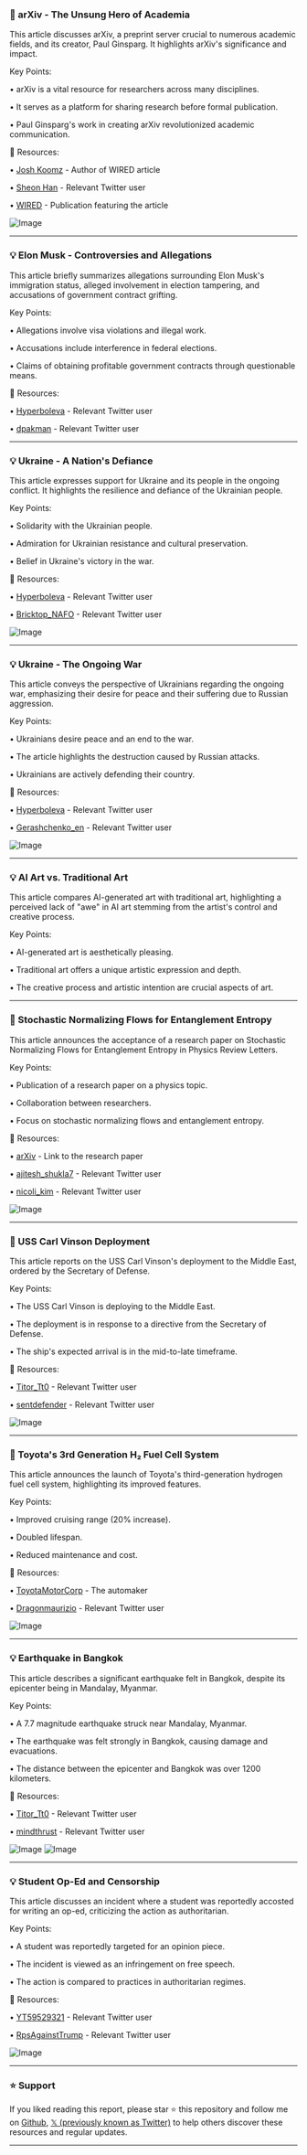 ### 🤖 arXiv - The Unsung Hero of Academia

This article discusses arXiv, a preprint server crucial to numerous academic fields, and its creator, Paul Ginsparg.  It highlights arXiv's significance and impact.

Key Points:

• arXiv is a vital resource for researchers across many disciplines.


• It serves as a platform for sharing research before formal publication.


•  Paul Ginsparg's work in creating arXiv revolutionized academic communication.


🔗 Resources:

• [Josh Koomz](https://x.com/JoshKoomz) - Author of WIRED article


• [Sheon Han](https://x.com/sheonhan) -  Relevant Twitter user


• [WIRED](https://x.com/WIRED) - Publication featuring the article


![Image](https://pbs.twimg.com/media/GnEYq4ibgAQWGfM?format=jpg&name=small)


---
### 💡 Elon Musk - Controversies and Allegations

This article briefly summarizes allegations surrounding Elon Musk's immigration status, alleged involvement in election tampering, and accusations of government contract grifting.

Key Points:

• Allegations involve visa violations and illegal work.


• Accusations include interference in federal elections.


• Claims of obtaining profitable government contracts through questionable means.



🔗 Resources:

• [HyperboIeva](https://x.com/HyperboIeva) - Relevant Twitter user


• [dpakman](https://x.com/dpakman) - Relevant Twitter user



---
### 💡 Ukraine -  A Nation's Defiance

This article expresses support for Ukraine and its people in the ongoing conflict. It highlights the resilience and defiance of the Ukrainian people.

Key Points:

•  Solidarity with the Ukrainian people.


• Admiration for Ukrainian resistance and cultural preservation.


• Belief in Ukraine's victory in the war.


🔗 Resources:

• [HyperboIeva](https://x.com/HyperboIeva) - Relevant Twitter user


• [Bricktop_NAFO](https://x.com/Bricktop_NAFO) - Relevant Twitter user


![Image](https://pbs.twimg.com/media/GnNacNPXEAAzF_m?format=jpg&name=small)


---
### 💡 Ukraine - The Ongoing War

This article conveys the perspective of Ukrainians regarding the ongoing war, emphasizing their desire for peace and their suffering due to Russian aggression.

Key Points:

• Ukrainians desire peace and an end to the war.


•  The article highlights the destruction caused by Russian attacks.


•  Ukrainians are actively defending their country.


🔗 Resources:

• [HyperboIeva](https://x.com/HyperboIeva) - Relevant Twitter user


• [Gerashchenko_en](https://x.com/Gerashchenko_en) - Relevant Twitter user


![Image](https://pbs.twimg.com/ext_tw_video_thumb/1906074118891483137/pu/img/V-B9ag7fE5nVLrvW.jpg)


---
### 💡 AI Art vs. Traditional Art

This article compares AI-generated art with traditional art, highlighting a perceived lack of "awe" in AI art stemming from the artist's control and creative process.

Key Points:

• AI-generated art is aesthetically pleasing.


•  Traditional art offers a unique artistic expression and depth.


•  The creative process and artistic intention are crucial aspects of art.


---
### 🤖 Stochastic Normalizing Flows for Entanglement Entropy

This article announces the acceptance of a research paper on Stochastic Normalizing Flows for Entanglement Entropy in Physics Review Letters.

Key Points:

•  Publication of a research paper on a physics topic.


• Collaboration between researchers.


•  Focus on stochastic normalizing flows and entanglement entropy.


🔗 Resources:

• [arXiv](https://arxiv.org/abs/2410.14466) - Link to the research paper


• [ajitesh_shukla7](https://x.com/ajitesh_shukla7) - Relevant Twitter user


• [nicoli_kim](https://x.com/nicoli_kim) - Relevant Twitter user


![Image](https://pbs.twimg.com/media/GnImWJUWwAE-i3s?format=jpg&name=small)


---
### 🤖 USS Carl Vinson Deployment

This article reports on the USS Carl Vinson's deployment to the Middle East, ordered by the Secretary of Defense.

Key Points:

•  The USS Carl Vinson is deploying to the Middle East.


• The deployment is in response to a directive from the Secretary of Defense.


• The ship's expected arrival is in the mid-to-late timeframe.


🔗 Resources:

• [Titor_Tt0](https://x.com/Titor_Tt0) - Relevant Twitter user


• [sentdefender](https://x.com/sentdefender) - Relevant Twitter user


![Image](https://pbs.twimg.com/media/GnLjVnyXMAAi7Tw?format=jpg&name=small)


---
### 🚀 Toyota's 3rd Generation H₂ Fuel Cell System

This article announces the launch of Toyota's third-generation hydrogen fuel cell system, highlighting its improved features.

Key Points:

•  Improved cruising range (20% increase).


•  Doubled lifespan.


•  Reduced maintenance and cost.


🔗 Resources:

• [ToyotaMotorCorp](https://x.com/ToyotaMotorCorp) - The automaker


• [Dragonmaurizio](https://x.com/Dragonmaurizio) - Relevant Twitter user


![Image](https://pbs.twimg.com/media/GnKVpSEbMAA-dDF?format=jpg&name=small)


---
### 💡 Earthquake in Bangkok

This article describes a significant earthquake felt in Bangkok, despite its epicenter being in Mandalay, Myanmar.

Key Points:

•  A 7.7 magnitude earthquake struck near Mandalay, Myanmar.


•  The earthquake was felt strongly in Bangkok, causing damage and evacuations.


•  The distance between the epicenter and Bangkok was over 1200 kilometers.



🔗 Resources:

• [Titor_Tt0](https://x.com/Titor_Tt0) - Relevant Twitter user


• [mindthrust](https://x.com/mindthrust) - Relevant Twitter user


![Image](https://pbs.twimg.com/ext_tw_video_thumb/1905515978240524288/pu/img/b4DFasahJK3CAwao.jpg)
![Image](https://pbs.twimg.com/media/GnHAsA9bgAAe7Vz?format=jpg&name=small)


---
### 💡 Student Op-Ed and Censorship

This article discusses an incident where a student was reportedly accosted for writing an op-ed, criticizing the action as authoritarian.


Key Points:

•  A student was reportedly targeted for an opinion piece.


•  The incident is viewed as an infringement on free speech.


•  The action is compared to practices in authoritarian regimes.


🔗 Resources:

• [YT59529321](https://x.com/YT59529321) - Relevant Twitter user


• [RpsAgainstTrump](https://x.com/RpsAgainstTrump) - Relevant Twitter user


![Image](https://pbs.twimg.com/amplify_video_thumb/1905015728320770048/img/D7U9DacbnfxHlMhN.jpg)


---

### ⭐️ Support

If you liked reading this report, please star ⭐️ this repository and follow me on [Github](https://github.com/Drix10), [𝕏 (previously known as Twitter)](https://x.com/DRIX_10_) to help others discover these resources and regular updates.

---